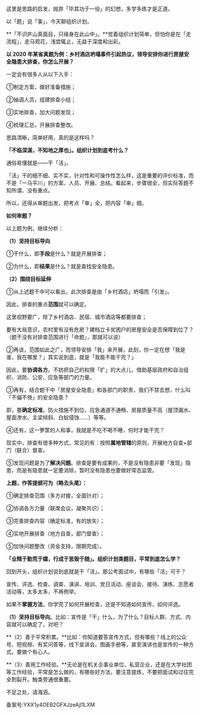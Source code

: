 这里是思路的启发，抛弃「毕其功于一役」的幻想，多学多练才是正道。

以「题」说「事」，今天聊组织计划。

**「不识庐山真面目，只缘身在此山中」。**觉着组织计划简单，但怕你是在「走流程」，走马观花，浅尝辄止，无益于深度和出彩。

**以 2020 年某省真题为例：乡村酒店坍塌事件引起热议，领导安排你进行房屋安全隐患大排查，你怎么开展？**

一定会有很多人从以下入手：

①制定方案，做好准备措施；

②抽调人员，组建排查小组；

③实地排查，加大问题发现；

④梳理汇总，开展排查整改。

思路清晰，简单好用，真的是这样吗？

**「不临深溪，不知地之厚也」。组织计划到底考什么？**

通俗易懂就是——干「活」。

「活」干的细不细、实不实，针对性和可操作性怎么样，这是重要的评价标准，而不是「一马平川」的方案、人员、开展、总结。看起来，步骤很全，但实际答题不知所谓、没有重点。

所以，还得从审题出发，把考点「审」全，把内容「审」细。

**如何审题？**

以上题为例，继续分析：

**（1）坚持目标导向**

①干什么，即**手段**是什么？就是开展排查；

②为什么，即**结果**是什么？就是查找安全隐患。

**（2）围绕目标延伸**

①从上述题干中可以看出，此次排查是由「乡村酒店」坍塌而「引发」。

因此，排查的重点**范围**就可以确定。

这里视野要广，除了乡村酒店、民宿、城市酒店等都要排查；

要有大局意识，农村里有没有危房？建档立卡贫困户的房屋安全是否保障到位了？（题干没有对排查范围进行「命题」，那就可以说）

②再谈，范围如此之广，而领导安排「我」来开展，此刻，你一定在想「我是谁，我在哪里？」其实说到底，就是「我能不能干完？」

因此，要**协调各方**。不妨把自己的权限「扩」的大点儿，借助基层政府和自治组织、消防、公安、应急等部门的力量。

③再有，结合题干中「房屋安全隐患」和各部门的职责，我们不禁去想，什么叫「不偏不倚」的安全隐患？

即，要**确定标准**。防火措施不到位、应急通道不通畅、房屋质量不高（屋顶漏水、屋面渗水、主梁倾斜、白蚁侵蚀……）等等。

④还有，这一箩筐的人和事，我就是不吃不喝不睡，何时才能干完？

现实中，排查有很多种方式，常见的有：按照**属地管辖**的原则，开展地方自查+部门（联合）督查。

⑤发现问题是为了**解决问题**。排查是要有成果的，不是没有隐患非要「发现」隐患，而是有隐患就一定要消除，暂时没有隐患也要做好常态监管。

**上题，作答提纲可为（略去头尾）：**

①确定排查范围（多方对接，全面针对）；

②协调各方力量（联席会议，凝聚共识）；

③完善排查内容（确定标准，有的放矢）；

④实地开展排查（地方自查，部门督查）；

⑤加快问题整改（资金支持，限期完成）。

**「业精于勤荒于嬉，行成于思毁于随」。组织计划类题目，平常到底怎么学？**

回到开头，组织计划说到底就是干「活」。那公考面试中，有哪些「活」可干？

宣传、评选、检查、调查、演讲、培训、党日活动、座谈会、接待、演练、志愿者活动等，太多太多，不再例举。

如果不**掌握方法**，你学完了如何开展检查，还是不知道如何宣传、如何评选。

**（1）坚持目标导向**。比如：宣传是「干」什么，为了什么？目标人群、方式、内容就可以确定了，对吧？

**（2）善于平常积累。**比如：你知道要答宣传方式，但有哪些？线上的公众号、短视频、有奖问答等，线下宣讲会、图画手册等，甚至演讲也是宣传的一种方式。要做个有心人。

**（3）善用工作经验。**无论是在机关企事业单位、私营企业，还是在大学社团等工作经验，平常是怎么做的，有哪些好方法，要注意提炼，不要把面试和过往完全割裂开。触类旁通很重要。

不足之处，请海涵。

备案号:YXX1y4OEB2GFXJzeAjI1LXM